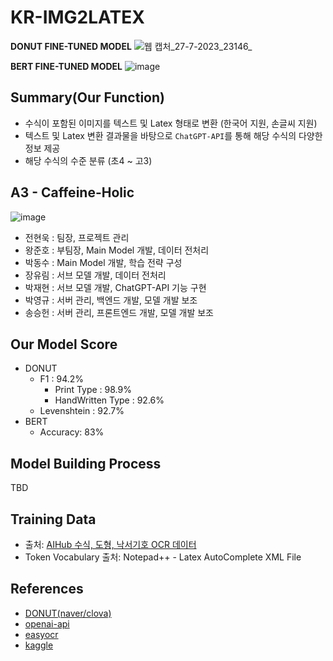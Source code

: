# KR-IMG2LATEX
**DONUT FINE-TUNED MODEL**
![웹 캡처_27-7-2023_23146_](https://github.com/KDTAI-A3/kr-img2latex/assets/81287077/32bf89d0-98ff-4646-aa9b-7f74e862863a)

**BERT FINE-TUNED MODEL**
![image](https://github.com/KDTAI-A3/kr-img2latex/assets/81287077/078accc2-a085-429b-abd3-84be864c960b)


## Summary(Our Function)
- 수식이 포함된 이미지를 텍스트 및 Latex 형태로 변환 (한국어 지원, 손글씨 지원)
- 텍스트 및 Latex 변환 결과물을 바탕으로 `ChatGPT-API`를 통해 해당 수식의 다양한 정보 제공
- 해당 수식의 수준 분류 (초4 ~ 고3)

## A3 - Caffeine-Holic
![image](https://github.com/KDTAI-A3/kr-img2latex/assets/81287077/e46a6a13-6396-4973-8dc8-230a2812ca47)

- 전현욱 : 팀장, 프로젝트 관리
- 왕준호 : 부팀장, Main Model 개발, 데이터 전처리
- 박동수 : Main Model 개발, 학습 전략 구성
- 장유림 : 서브 모델 개발, 데이터 전처리
- 박재현 : 서브 모델 개발, ChatGPT-API 기능 구현
- 박영규 : 서버 관리, 백엔드 개발, 모델 개발 보조
- 송승헌 : 서버 관리, 프론트엔드 개발, 모델 개발 보조

## Our Model Score
- DONUT
  - F1 : 94.2%
    - Print Type : 98.9%
    - HandWritten Type : 92.6%
  - Levenshtein : 92.7%
- BERT
  - Accuracy: 83%

## Model Building Process
TBD

## Training Data
- 출처: [AIHub 수식, 도형, 낙서기호 OCR 데이터](https://www.aihub.or.kr/aihubdata/data/view.do?currMenu=115&topMenu=100&dataSetSn=479)
- Token Vocabulary 출처: Notepad++ - Latex AutoComplete XML File

## References
- [DONUT(naver/clova)](https://github.com/clovaai/donut)
- [openai-api](https://openai.com/)
- [easyocr](https://github.com/JaidedAI/EasyOCR)
- [kaggle](https://www.kaggle.com/code/nbroad/donut-train-benetech)
